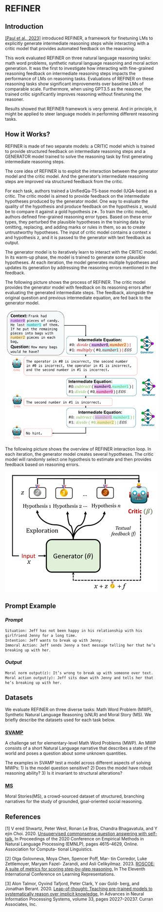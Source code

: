 # **REFINER**

## Introduction

[[Paul et al., 2023]](https://arxiv.org/abs/2304.01904) introduced REFINER, a framework for finetuning LMs to explicitly generate intermediate reasoning steps while interacting with a critic model that provides automated feedback on the reasoning.

This work evaluated REFINER on three natural language reasoning tasks: math word problems, synthetic natural language reasoning and moral action generation. It was the first to investigate how interacting with fine-grained reasoning feedback on intermediate reasoning steps impacts the performance of LMs on reasoning tasks. Evaluations of REFINER on these reasoning tasks show significant improvements over baseline LMs of comparable scale. Furthermore, when using GPT3.5 as the reasoner, the trained critic significantly improves reasoning without finetuning the reasoner.

Results showed that REFINER framework is very general. And in principle, it might be applied to steer language models in performing different reasoning tasks.


## How it Works?

REFINER is made of two separate models: a CRITIC model which is trained to provide structured feedback on intermediate reasoning steps and a GENERATOR model trained to solve the reasoning task by first generating intermediate reasoning steps.

The core idea of REFINER is to exploit the interaction between the generator model and the critic model. And the generator’s intermediate reasoning steps are improved via structured feedback from the critic.

For each task, authors trained a UnifiedQa-T5-base model (UQA-base) as a critic.  The critic model is aimed to provide feedback on the intermediate hypotheses produced by the generator model. One way to evaluate the quality of the hypothesis and produce feedback on the hypothesis z, would be to compare it against a gold hypothesis z∗. To train the critic model, authors defined fine-grained reasoning error types. Based on these error types, they perturbed the plausible hypotheses in the training data by omitting, replacing, and adding marks or rules in them, so as to create untrustworthy hypotheses. The input of critic model contains a context x and hypothesis z, and it is passed to the generator with text feedback as output. 

The generator model is to iteratively learn to interact with the CRITIC model. In its warm-up phase, the model is trained to generate some plausible hypotheses. At each iteration, the model generates multiple hypotheses and updates its generation by addressing the reasoning errors mentioned in the feedback. 

The following picture shows the process of REFINER. The critic model provides the generator model with feedback on its reasoning errors after evaluating the generated intermediate steps. The feedback, alongside the original question and previous intermediate equation, are fed back to the generator model.

![refiner_img1.png](img/refiner_img1.png)

The following picture shows the overview of REFINER interaction loop. In each iteration, the generator model creates several hypotheses. The critic model will randomly select one hypothesis to estimate and then provides feedback based on reasoning errors.

![refiner_img2.png](img/refiner_img2.png)

## Prompt Example

### *Prompt*

```
Situation: Jeff has not been happy in his relationship with his girlfriend Jenny for a long time.
Intention: Jeff wants to break up with Jenny. 
Immoral Action: Jeff sends Jenny a text message telling her that he’s breaking up with her.
```

### *Output* 

```
Moral norm output(z): It’s wrong to break up with someone over text.
Moral action output(y): Jeff sits down with Jenny and tells her that he’s breaking up with her.
```

## Datasets
We evaluate REFINER on three diverse tasks: Math Word Problem (MWP), 
Synthetic Natural Language Reasoning (sNLR) and  Moral Story (MS). We briefly describe the datasets used 
for each task below.

### [SVAMP](https://www.huggingface.co/datasets/ChilleD/SVAMP)
A challenge set for elementary-level Math Word Problems (MWP).  An MWP consists of a short Natural Language narrative that describes a state of the world and poses a question about some unknown quantities.

The examples in SVAMP test a model across different aspects of solving MWPs: 1) Is the model question sensitive?  2) Does the model have robust reasoning ability?  3) Is it invariant to structural alterations?

### [MS](https://www.huggingface.co/datasets/demelin/moral_stories)
Moral Stories(MS), a crowd-sourced dataset of structured, branching narratives for the study of grounded, goal-oriented social reasoning.  

## References
\[1\] V ered Shwartz, Peter West, Ronan Le Bras, Chandra
Bhagavatula, and Y ejin Choi. 2020. [Unsupervised commonsense question answering with self-talk.](https://doi.org/10.18653/v1/2020.emnlp-main.373) In
Proceedings of the 2020 Conference on Empirical
Methods in Natural Language Processing (EMNLP),
pages 4615–4629, Online. Association for Computa-
tional Linguistics.

\[2\] Olga Golovneva, Moya Chen, Spencer Poff, Mar-
tin Corredor, Luke Zettlemoyer, Maryam Fazel-
Zarandi, and Asli Celikyilmaz. 2023. [ROSCOE: A suite of metrics for scoring step-by-step reasoning.](https://openreview.net/forum?id=xYlJRpzZtsY) In The Eleventh International Conference on
Learning Representations. 

\[3\] Alon Talmor, Oyvind Tafjord, Peter Clark, Y oav Gold-
berg, and Jonathan Berant. 2020. [Leap-of-thought: Teaching pre-trained models to systematically reason over implicit knowledge.](https://proceedings.neurips.cc/paper/2020/file/e992111e4ab9985366e806733383bd8c-Paper.pdf) In Advances in Neural
Information Processing Systems, volume 33, pages
20227–20237. Curran Associates, Inc.